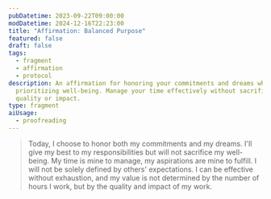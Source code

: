 ```yaml
---
pubDatetime: 2023-09-22T09:00:00
modDatetime: 2024-12-16T22:23:00
title: "Affirmation: Balanced Purpose"
featured: false
draft: false
tags:
  - fragment
  - affirmation
  - protocol
description: An affirmation for honoring your commitments and dreams while
  prioritizing well-being. Manage your time effectively without sacrificing
  quality or impact.
type: fragment
aiUsage:
  - proofreading
---
```

> Today, I choose to honor both my commitments and my dreams. I'll give my best to my responsibilities but will not sacrifice my well-being. My time is mine to manage, my aspirations are mine to fulfill. I will not be solely defined by others' expectations. I can be effective without exhaustion, and my value is not determined by the number of hours I work, but by the quality and impact of my work.
